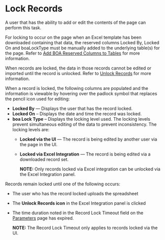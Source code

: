 # Lock Records

A user that has the ability to add or edit the contents of the page can
perform this task.

For locking to occur on the page when an Excel template has been
downloaded containing that data, the reserved columns Locked By, Locked
On and boaLockType must be manually added to the underlying table(s) for
the page. Refer to [Add BOA Reserved Columns to
Tables](../WebApp_Dev/Add%20Reserved%20Columns%20%20to%20Tables.htm) for
more information.

When records are locked, the data in those records cannot be edited or
imported until the record is unlocked. Refer to [Unlock
Records](Unlock_Records.htm) for more information.

When a record is locked, the following columns are populated and the
information is viewable by hovering over the padlock symbol that
replaces the pencil icon used for editing:

  - **Locked By** — Displays the user that has the record locked.
  - **Locked On** – Displays the date and time the record was locked.
  - **boa Lock Type** – Displays the locking level used. The locking
    levels prevent simultaneous editing of the data to prevent
    inconsistency. The locking levels are:
      - **Locked via the UI** — The record is being edited by another
        user via the page in the UI.
    
      - **Locked via Excel Integration** — The record is being edited
        via a downloaded record set.
        
        **NOTE:** Only records locked via Excel integration can be
        unlocked via the Excel Integration panel.

Records remain locked until one of the following occurs:

  - The user who has the record locked uploads the spreadsheet

  - The **Unlock Records icon** in the Excel Integration panel is
    clicked

  - The time duration noted in the Record Lock Timeout field on the
    [Parameters](../Sys_Admin/Page_Desc/Parameters_All_TabsSysAdmin.htm)
    page has expired.
    
    **NOTE:** The Record Lock Timeout only applies to records locked via
    the UI.
